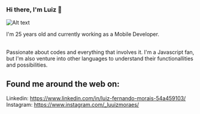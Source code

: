 ### Hi there, I'm Luiz 👋

![Alt text](https://marquesfernandes.com/wp-content/uploads/2020/01/1555172.jpg)

I'm 25 years old and currently working as a Mobile Developer. <br><br>

Passionate about codes and everything that involves it. I'm a Javascript fan, but I'm also venture into other languages to understand their functionallities and possibilities.

## Found me around the web on:

Linkedin: https://www.linkedin.com/in/luiz-fernando-morais-54a459103/ <br>
Instagram: https://www.instagram.com/_luuizmoraes/
